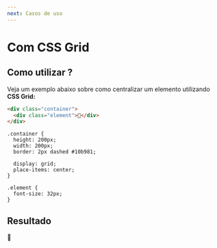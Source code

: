 ```yaml
---
next: Casos de uso
---
```


# Com CSS Grid

## Como utilizar ?

Veja um exemplo abaixo sobre como centralizar um elemento utilizando **CSS Grid:**

```html
<div class="container">
  <div class="element">🦄</div>
</div>
```

```css{6-7}
.container {
  height: 200px;
  width: 200px;
  border: 2px dashed #10b981;

  display: grid;
  place-items: center;
}

.element {
  font-size: 32px;
}
```

## Resultado

<div :class="$style.container">
  <div :class="$style.element">🦄</div>
</div>

<style module>
.container {
  height: 200px;
  width: 200px;
  border: 2px dashed #10b981;

  display: grid;
  place-items: center;
}

.element {
  font-size: 32px;
}
</style>
